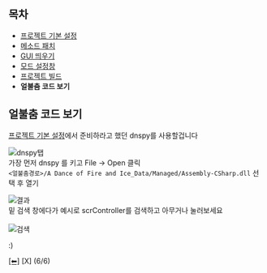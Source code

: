 ## 목차
 - [프로젝트 기본 설정](https://github.com/NoBrain0917/ADOFAI-Mod-Development-Guide/blob/main/README.md)
 - [메소드 패치](https://github.com/NoBrain0917/ADOFAI-Mod-Development-Guide/blob/main/dev2.md)
 - [GUI 띄우기](https://github.com/NoBrain0917/ADOFAI-Mod-Development-Guide/blob/main/dev3.md)
 - [모드 설정창](https://github.com/NoBrain0917/ADOFAI-Mod-Development-Guide/blob/main/dev4.md)
 - [프로젝트 빌드](https://github.com/NoBrain0917/ADOFAI-Mod-Development-Guide/blob/main/dev5.md)
 - **얼불춤 코드 보기**

## 얼불춤 코드 보기
[프로젝트 기본 설정](https://github.com/NoBrain0917/ADOFAI-Mod-Development-Guide/blob/main/README.md)에서 준비하라고 했던 dnspy를 사용할겁니다     
    
![dnspy탭](https://github.com/NoBrain0917/ADOFAI-Mod-Development-Guide/blob/main/img/open.png?raw=true)     
가장 먼저 dnspy 를 키고 File -> Open 클릭    
`<얼불춤경로>/A Dance of Fire and Ice_Data/Managed/Assembly-CSharp.dll` 선택 후 열기    
    
![결과](https://github.com/NoBrain0917/ADOFAI-Mod-Development-Guide/blob/main/img/dnspy.png?raw=true)     
밑 검색 창에다가 예시로 scrController를 검색하고 아무거나 눌러보세요
<br><br>
![검색](https://github.com/NoBrain0917/ADOFAI-Mod-Development-Guide/blob/main/img/result.png?raw=true)
    
:)

[[⬅]](https://github.com/NoBrain0917/ADOFAI-Mod-Development-Guide/blob/main/dev5.md) [X] (6/6)

